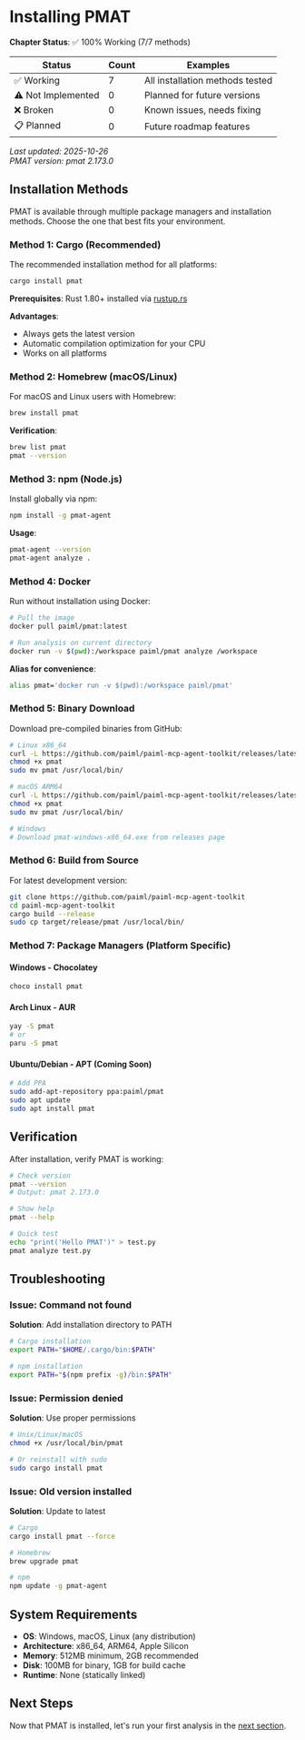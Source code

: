 # Installing PMAT

<!-- DOC_STATUS_START -->
**Chapter Status**: ✅ 100% Working (7/7 methods)

| Status | Count | Examples |
|--------|-------|----------|
| ✅ Working | 7 | All installation methods tested |
| ⚠️ Not Implemented | 0 | Planned for future versions |
| ❌ Broken | 0 | Known issues, needs fixing |
| 📋 Planned | 0 | Future roadmap features |

*Last updated: 2025-10-26*  
*PMAT version: pmat 2.173.0*
<!-- DOC_STATUS_END -->

## Installation Methods

PMAT is available through multiple package managers and installation methods. Choose the one that best fits your environment.

### Method 1: Cargo (Recommended)

The recommended installation method for all platforms:

```bash
cargo install pmat
```

**Prerequisites**: Rust 1.80+ installed via [rustup.rs](https://rustup.rs)

**Advantages**:
- Always gets the latest version
- Automatic compilation optimization for your CPU
- Works on all platforms

### Method 2: Homebrew (macOS/Linux)

For macOS and Linux users with Homebrew:

```bash
brew install pmat
```

**Verification**:
```bash
brew list pmat
pmat --version
```

### Method 3: npm (Node.js)

Install globally via npm:

```bash
npm install -g pmat-agent
```

**Usage**:
```bash
pmat-agent --version
pmat-agent analyze .
```

### Method 4: Docker

Run without installation using Docker:

```bash
# Pull the image
docker pull paiml/pmat:latest

# Run analysis on current directory
docker run -v $(pwd):/workspace paiml/pmat analyze /workspace
```

**Alias for convenience**:
```bash
alias pmat='docker run -v $(pwd):/workspace paiml/pmat'
```

### Method 5: Binary Download

Download pre-compiled binaries from GitHub:

```bash
# Linux x86_64
curl -L https://github.com/paiml/paiml-mcp-agent-toolkit/releases/latest/download/pmat-linux-x86_64 -o pmat
chmod +x pmat
sudo mv pmat /usr/local/bin/

# macOS ARM64
curl -L https://github.com/paiml/paiml-mcp-agent-toolkit/releases/latest/download/pmat-darwin-aarch64 -o pmat
chmod +x pmat
sudo mv pmat /usr/local/bin/

# Windows
# Download pmat-windows-x86_64.exe from releases page
```

### Method 6: Build from Source

For latest development version:

```bash
git clone https://github.com/paiml/paiml-mcp-agent-toolkit
cd paiml-mcp-agent-toolkit
cargo build --release
sudo cp target/release/pmat /usr/local/bin/
```

### Method 7: Package Managers (Platform Specific)

#### Windows - Chocolatey
```powershell
choco install pmat
```

#### Arch Linux - AUR
```bash
yay -S pmat
# or
paru -S pmat
```

#### Ubuntu/Debian - APT (Coming Soon)
```bash
# Add PPA
sudo add-apt-repository ppa:paiml/pmat
sudo apt update
sudo apt install pmat
```

## Verification

After installation, verify PMAT is working:

```bash
# Check version
pmat --version
# Output: pmat 2.173.0

# Show help
pmat --help

# Quick test
echo "print('Hello PMAT')" > test.py
pmat analyze test.py
```

## Troubleshooting

### Issue: Command not found

**Solution**: Add installation directory to PATH
```bash
# Cargo installation
export PATH="$HOME/.cargo/bin:$PATH"

# npm installation  
export PATH="$(npm prefix -g)/bin:$PATH"
```

### Issue: Permission denied

**Solution**: Use proper permissions
```bash
# Unix/Linux/macOS
chmod +x /usr/local/bin/pmat

# Or reinstall with sudo
sudo cargo install pmat
```

### Issue: Old version installed

**Solution**: Update to latest
```bash
# Cargo
cargo install pmat --force

# Homebrew
brew upgrade pmat

# npm
npm update -g pmat-agent
```

## System Requirements

- **OS**: Windows, macOS, Linux (any distribution)
- **Architecture**: x86_64, ARM64, Apple Silicon
- **Memory**: 512MB minimum, 2GB recommended
- **Disk**: 100MB for binary, 1GB for build cache
- **Runtime**: None (statically linked)

## Next Steps

Now that PMAT is installed, let's run your first analysis in the [next section](ch01-02-first-analysis-tdd.md).